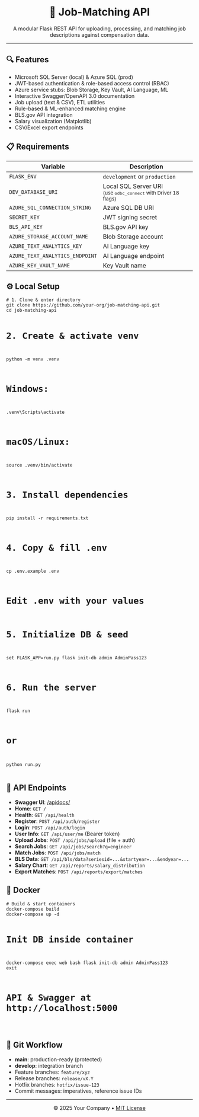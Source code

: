 <h1 align="center">🚀 Job-Matching API</h1>
<p align="center">A modular Flask REST API for uploading, processing, and matching job descriptions against compensation data.</p>
<hr />

<h2>🔍 Features</h2>
<ul>
  <li>Microsoft SQL Server (local) &amp; Azure SQL (prod)</li>
  <li>JWT-based authentication &amp; role-based access control (RBAC)</li>
  <li>Azure service stubs: Blob Storage, Key Vault, AI Language, ML</li>
  <li>Interactive Swagger/OpenAPI 3.0 documentation</li>
  <li>Job upload (text &amp; CSV), ETL utilities</li>
  <li>Rule-based &amp; ML-enhanced matching engine</li>
  <li>BLS.gov API integration</li>
  <li>Salary visualization (Matplotlib)</li>
  <li>CSV/Excel export endpoints</li>
</ul>

<h2>📋 Requirements</h2>
<table>
  <thead>
    <tr><th>Variable</th><th>Description</th></tr>
  </thead>
  <tbody>
    <tr><td><code>FLASK_ENV</code></td><td><code>development</code> or <code>production</code></td></tr>
    <tr><td><code>DEV_DATABASE_URI</code></td><td>Local SQL Server URI<br><small>(use <code>odbc_connect</code> with Driver 18 flags)</small></td></tr>
    <tr><td><code>AZURE_SQL_CONNECTION_STRING</code></td><td>Azure SQL DB URI</td></tr>
    <tr><td><code>SECRET_KEY</code></td><td>JWT signing secret</td></tr>
    <tr><td><code>BLS_API_KEY</code></td><td>BLS.gov API key</td></tr>
    <tr><td><code>AZURE_STORAGE_ACCOUNT_NAME</code></td><td>Blob Storage account</td></tr>
    <tr><td><code>AZURE_TEXT_ANALYTICS_KEY</code></td><td>AI Language key</td></tr>
    <tr><td><code>AZURE_TEXT_ANALYTICS_ENDPOINT</code></td><td>AI Language endpoint</td></tr>
    <tr><td><code>AZURE_KEY_VAULT_NAME</code></td><td>Key Vault name</td></tr>
  </tbody>
</table>

<h2>⚙️ Local Setup</h2>
<pre><code># 1. Clone &amp; enter directory
git clone https://github.com/your-org/job-matching-api.git
cd job-matching-api

# 2. Create &amp; activate venv
python -m venv .venv
# Windows:
.venv\Scripts\activate
# macOS/Linux:
source .venv/bin/activate

# 3. Install dependencies
pip install -r requirements.txt

# 4. Copy &amp; fill .env
cp .env.example .env
# Edit .env with your values

# 5. Initialize DB &amp; seed
set FLASK_APP=run.py
flask init-db admin AdminPass123

# 6. Run the server
flask run
# or
python run.py
</code></pre>

<h2>🔗 API Endpoints</h2>
<ul>
  <li><strong>Swagger UI</strong>: <a href="http://localhost:5000/apidocs/">/apidocs/</a></li>
  <li><strong>Home</strong>: <code>GET /</code></li>
  <li><strong>Health</strong>: <code>GET /api/health</code></li>
  <li><strong>Register</strong>: <code>POST /api/auth/register</code></li>
  <li><strong>Login</strong>: <code>POST /api/auth/login</code></li>
  <li><strong>User Info</strong>: <code>GET /api/user/me</code> (Bearer token)</li>
  <li><strong>Upload Jobs</strong>: <code>POST /api/jobs/upload</code> (file + auth)</li>
  <li><strong>Search Jobs</strong>: <code>GET /api/jobs/search?q=engineer</code></li>
  <li><strong>Match Jobs</strong>: <code>POST /api/jobs/match</code></li>
  <li><strong>BLS Data</strong>: <code>GET /api/bls/data?seriesid=...&amp;startyear=...&amp;endyear=...</code></li>
  <li><strong>Salary Chart</strong>: <code>GET /api/reports/salary_distribution</code></li>
  <li><strong>Export Matches</strong>: <code>POST /api/reports/export/matches</code></li>
</ul>

<h2>🐳 Docker</h2>
<pre><code># Build &amp; start containers
docker-compose build
docker-compose up -d

# Init DB inside container
docker-compose exec web bash
flask init-db admin AdminPass123
exit

# API &amp; Swagger at http://localhost:5000
</code></pre>

<h2>🔧 Git Workflow</h2>
<ul>
  <li><strong>main</strong>: production-ready (protected)</li>
  <li><strong>develop</strong>: integration branch</li>
  <li>Feature branches: <code>feature/xyz</code></li>
  <li>Release branches: <code>release/vX.Y</code></li>
  <li>Hotfix branches: <code>hotfix/issue-123</code></li>
  <li>Commit messages: imperatives, reference issue IDs</li>
</ul>

<hr />
<p align="center">© 2025 Your Company • <a href="LICENSE">MIT License</a></p>
